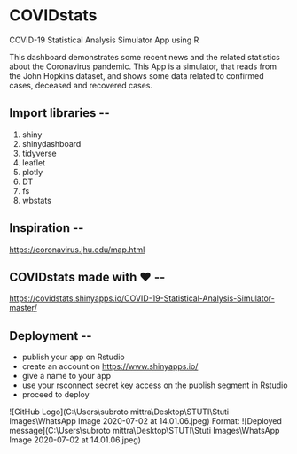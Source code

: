 # COVIDstats
COVID-19 Statistical Analysis Simulator App using R 

This dashboard demonstrates some recent news and the related statistics about the Coronavirus pandemic. This App is a simulator, that reads from the John Hopkins dataset, and shows some data related to confirmed cases, deceased and recovered cases.

## Import libraries --
  1. shiny
  2. shinydashboard
  3. tidyverse
  4. leaflet
  5. plotly
  6. DT
  7. fs
  8. wbstats

## Inspiration --
  https://coronavirus.jhu.edu/map.html
  
## **COVIDstats** made with ❤ --

  https://covidstats.shinyapps.io/COVID-19-Statistical-Analysis-Simulator-master/
  
  
## Deployment --

  - publish your app on Rstudio
  - create an account on https://www.shinyapps.io/
  - give a name to your app
  - use your rsconnect secret key access on the publish segment in Rstudio 
  - proceed to deploy
  
  
  ![GitHub Logo](C:\Users\subroto mittra\Desktop\STUTI\Stuti Images\WhatsApp Image 2020-07-02 at 14.01.06.jpeg)
  Format: ![Deployed message](C:\Users\subroto mittra\Desktop\STUTI\Stuti Images\WhatsApp Image 2020-07-02 at 14.01.06.jpeg)
